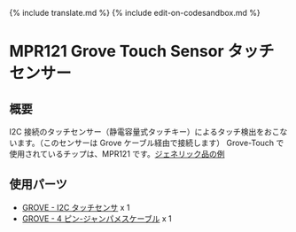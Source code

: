 {% include translate.md %}
{% include edit-on-codesandbox.md %}

# MPR121 Grove Touch Sensor タッチセンサー

## 概要

I2C 接続のタッチセンサー（静電容量式タッチキー）によるタッチ検出をおこないます。（このセンサーは Grove ケーブル経由で接続します）
Grove-Touch で使用されているチップは、MPR121 です。[ジェネリック品の例](https://www.amazon.co.jp/s?k=MPR121)

## 使用パーツ

- [GROVE - I2C タッチセンサ](https://www.switch-science.com/catalog/825/) x 1
- [GROVE - 4 ピン-ジャンパメスケーブル](https://www.switch-science.com/catalog/1048/) x 1
